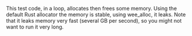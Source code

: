 This test code, in a loop, allocates then frees some memory.
Using the default Rust allocator the memory is stable, using wee_alloc, it leaks.
Note that it leaks memory very fast (several GB per second), so you might not want to run it very long.
